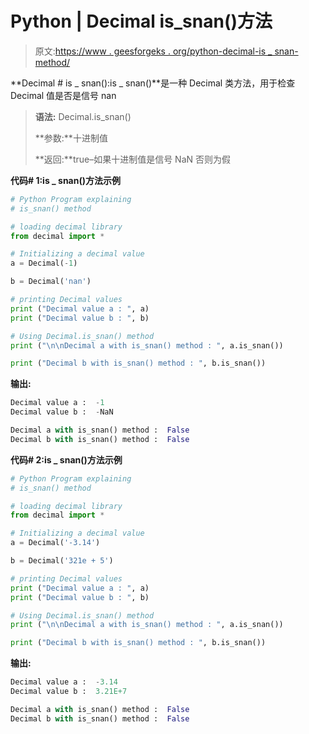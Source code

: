 # Python | Decimal is_snan()方法

> 原文:[https://www . geesforgeks . org/python-decimal-is _ snan-method/](https://www.geeksforgeeks.org/python-decimal-is_snan-method/)

**Decimal # is _ snan():is _ snan()**是一种 Decimal 类方法，用于检查 Decimal 值是否是信号 nan

> **语法:** Decimal.is_snan()
> 
> **参数:**十进制值
> 
> **返回:**true–如果十进制值是信号 NaN 否则为假

**代码# 1:is _ snan()方法示例**

```py
# Python Program explaining 
# is_snan() method

# loading decimal library
from decimal import *

# Initializing a decimal value
a = Decimal(-1)

b = Decimal('nan')

# printing Decimal values
print ("Decimal value a : ", a)
print ("Decimal value b : ", b)

# Using Decimal.is_snan() method
print ("\n\nDecimal a with is_snan() method : ", a.is_snan())

print ("Decimal b with is_snan() method : ", b.is_snan())
```

**输出:**

```py
Decimal value a :  -1
Decimal value b :  -NaN

Decimal a with is_snan() method :  False
Decimal b with is_snan() method :  False

```

**代码# 2:is _ snan()方法示例**

```py
# Python Program explaining 
# is_snan() method

# loading decimal library
from decimal import *

# Initializing a decimal value
a = Decimal('-3.14')

b = Decimal('321e + 5')

# printing Decimal values
print ("Decimal value a : ", a)
print ("Decimal value b : ", b)

# Using Decimal.is_snan() method
print ("\n\nDecimal a with is_snan() method : ", a.is_snan())

print ("Decimal b with is_snan() method : ", b.is_snan())
```

**输出:**

```py
Decimal value a :  -3.14
Decimal value b :  3.21E+7

Decimal a with is_snan() method :  False
Decimal b with is_snan() method :  False

```